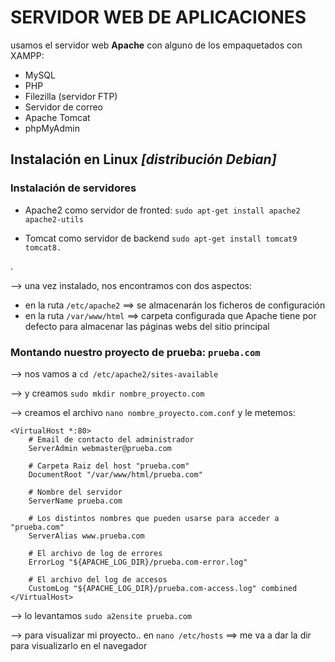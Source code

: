   # SERVIDOR WEB DE APLICACIONES

usamos el servidor web **Apache** con alguno de los empaquetados con XAMPP:
- MySQL
- PHP
- Filezilla (servidor FTP)
- Servidor de correo
- Apache Tomcat
- phpMyAdmin

## Instalación en Linux *[distribución Debian]*

### Instalación de servidores

- Apache2 como servidor de fronted:
```sudo apt-get install apache2 apache2-utils```

- Tomcat como servidor de backend
```sudo apt-get install tomcat9 tomcat8.```

 .

--> una vez instalado, nos encontramos con dos aspectos:
- en la ruta ```/etc/apache2``` ==> se almacenarán los ficheros de configuración
- en la ruta ```/var/www/html``` ==> carpeta configurada que Apache tiene por defecto para almacenar las páginas webs del sitio principal

### Montando nuestro proyecto de prueba: ```prueba.com```

--> nos vamos a ```cd /etc/apache2/sites-available```

--> y creamos ```sudo mkdir nombre_proyecto.com```

--> creamos el archivo ```nano nombre_proyecto.com.conf``` y le metemos:

```
<VirtualHost *:80>
	# Email de contacto del administrador
	ServerAdmin webmaster@prueba.com

	# Carpeta Raiz del host "prueba.com"
	DocumentRoot "/var/www/html/prueba.com"
	
  	# Nombre del servidor
	ServerName prueba.com
	
  	# Los distintos nombres que pueden usarse para acceder a "prueba.com"
	ServerAlias www.prueba.com
	
  	# El archivo de log de errores
	ErrorLog "${APACHE_LOG_DIR}/prueba.com-error.log"
	
  	# El archivo del log de accesos
	CustomLog "${APACHE_LOG_DIR}/prueba.com-access.log" combined
</VirtualHost>
```

--> lo levantamos ```sudo a2ensite prueba.com```







--> para visualizar mi proyecto.. en ```nano /etc/hosts``` ==> me va a dar la dir para visualizarlo en el navegador
